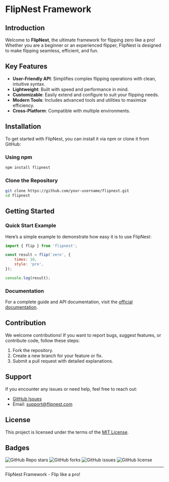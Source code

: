 # FlipNest Framework

## Introduction
Welcome to **FlipNest**, the ultimate framework for flipping zero like a pro! Whether you are a beginner or an experienced flipper, FlipNest is designed to make flipping seamless, efficient, and fun.

## Key Features
- **User-Friendly API**: Simplifies complex flipping operations with clean, intuitive syntax.
- **Lightweight**: Built with speed and performance in mind.
- **Customizable**: Easily extend and configure to suit your flipping needs.
- **Modern Tools**: Includes advanced tools and utilities to maximize efficiency.
- **Cross-Platform**: Compatible with multiple environments.

## Installation
To get started with FlipNest, you can install it via npm or clone it from GitHub:

### Using npm
```bash
npm install flipnest
```

### Clone the Repository
```bash
git clone https://github.com/your-username/flipnest.git
cd flipnest
```

## Getting Started

### Quick Start Example
Here’s a simple example to demonstrate how easy it is to use FlipNest:

```javascript
import { flip } from 'flipnest';

const result = flip('zero', {
    times: 10,
    style: 'pro',
});

console.log(result);
```

### Documentation
For a complete guide and API documentation, visit the [official documentation](https://flipnest-docs.com).

## Contribution
We welcome contributions! If you want to report bugs, suggest features, or contribute code, follow these steps:
1. Fork the repository.
2. Create a new branch for your feature or fix.
3. Submit a pull request with detailed explanations.

## Support
If you encounter any issues or need help, feel free to reach out:
- [GitHub Issues](https://github.com/your-username/flipnest/issues)
- Email: support@flipnest.com

## License
This project is licensed under the terms of the [MIT License](LICENSE).

## Badges
![GitHub Repo stars](https://img.shields.io/github/stars/your-username/flipnest?style=social)
![GitHub forks](https://img.shields.io/github/forks/your-username/flipnest?style=social)
![GitHub issues](https://img.shields.io/github/issues/your-username/flipnest)
![GitHub license](https://img.shields.io/github/license/your-username/flipnest)

---

FlipNest Framework - Flip like a pro!

